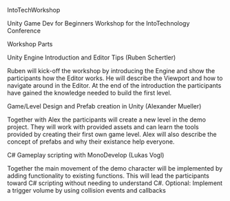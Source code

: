 IntoTechWorkshop

Unity Game Dev for Beginners Workshop for the IntoTechnology Conference

Workshop Parts

Unity Engine Introduction and Editor Tips (Ruben Schertler)

Ruben will kick-off the workshop by introducing the Engine and show the participants how the Editor works. He will describe the Viewport and how to navigate around in the Editor. At the end of the introduction the participants have gained the knowledge needed to build the first level.

Game/Level Design and Prefab creation in Unity (Alexander Mueller)

Together with Alex the participants will create a new level in the demo project. They will work with provided assets and can learn the tools provided by creating their first own game level. Alex will also describe the concept of prefabs and why their existance help everyone.

C# Gameplay scripting with MonoDevelop (Lukas Vogl)

Together the main movement of the demo character will be implemented by adding functionality to existing functions. This will lead the participants toward C# scripting without needing to understand C#. Optional: Implement a trigger volume by using collision events and callbacks
